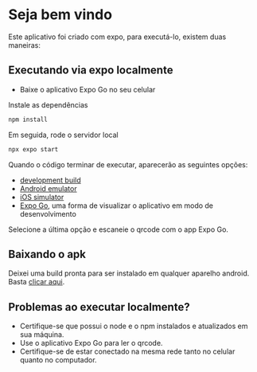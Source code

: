 # Seja bem vindo

Este aplicativo foi criado com expo, para executá-lo, existem duas maneiras:

## Executando via expo localmente
- Baixe o aplicativo Expo Go no seu celular

Instale as dependências
```bash
npm install 
```
Em seguida, rode o servidor local
```bash
npx expo start
```

Quando o código terminar de executar, aparecerão as seguintes opções:

- [development build](https://docs.expo.dev/develop/development-builds/introduction/)
- [Android emulator](https://docs.expo.dev/workflow/android-studio-emulator/)
- [iOS simulator](https://docs.expo.dev/workflow/ios-simulator/)
- [Expo Go](https://expo.dev/go), uma forma de visualizar o aplicativo em modo de desenvolvimento

Selecione a última opção e escaneie o qrcode com o app Expo Go. 

## Baixando o apk

Deixei uma build pronta para ser instalado em qualquer aparelho android. Basta [clicar aqui](https://expo.dev/accounts/valn1/projects/desafio-desbrava/builds/586a4757-5ade-479e-9158-135616599bd5).

## Problemas ao executar localmente?

- Certifique-se que possui o node e o npm instalados e atualizados em sua máquina.
- Use o aplicativo Expo Go para ler o qrcode.
- Certifique-se de estar conectado na mesma rede tanto no celular quanto no computador.
